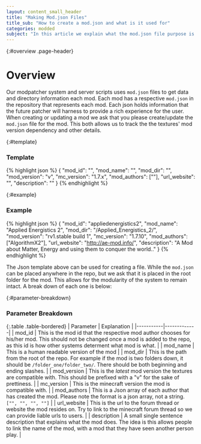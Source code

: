 ```yaml
---
layout: content_small_header
title: "Making Mod.json Files"
title_sub: "How to create a mod.json and what is it used for"
categories: modded
subject: "In this article we explain what the mod.json file purpose is and how it ties into the modded system. We cover how to create such a file, and the guidelines to adding to the repo. A detailed parameter list is included."
---
```


{:#overview .page-header}
# Overview

Our modpatcher system and server scripts uses `mod.json` files to get data and directory information each mod. Each mod has a respective `mod.json` in the repository that represents each mod. Each json holds information that the future patcher will harness to provide a rich experience for the user. When creating or updating a mod we ask that you please create/update the `mod.json` file for the mod. This both allows us to track the the textures' mod version dependency and other details.


{:#template}
### Template

{% highlight json %}
{
  "mod_id": "",
  "mod_name": "",
  "mod_dir": "",
  "mod_version": "v",
  "mc_version": "1.7.x",
  "mod_authors": [""],
  "url_website": "",
  "description": ""
}
{% endhighlight %}

{:#example}
### Example

{% highlight json %}
{
  "mod_id": "appliedenergistics2",
  "mod_name": "Applied Energistics 2",
  "mod_dir": "/Applied_Energistics_2/",
  "mod_version": "rv1.stable build 1",
  "mc_version": "1.7.10",
  "mod_authors": ["AlgorithmX2"],
  "url_website": "http://ae-mod.info/",
  "description": "A Mod about Matter, Energy and using them to conquer the world.."
}
{% endhighlight %}

The Json template above can be used for creating a file. While the `mod.json` can be placed anywhere in the repo, but we ask that it is placed in the root folder for the mod. This allows for the modularity of the system to remain intact. A break down of each one is below:

{:#parameter-breakdown}
### Parameter Breakdown

{:.table .table-bordered}
| Parameter | Explanation |
|-----------|-------------|
| mod_id | This is the mod id that the respective mod author chooses for his/her mod. This should not be changed once a mod is added to the repo, as this id is how other systems determent what mod is what. |
| mod_name | This is a human readable version of the mod |
| mod_dir | This is the path from the root of the repo. For example if the mod is two folders down, it should be `/folder_one/folder_two/`. There should be both beginning and ending slashes. |
| mod_version | This is the *latest* mod version the textures are compatible with. This should be prefixed with a "v" for the sake of prettiness. |
| mc_version | This is the minecraft version the mod is compatible with. |
| mod_authors | This is a Json array of each author that has created the mod. Please note the format is a json array, not a string. `["", "", "", ""]` |
| url_website | This is the url to the forum thread or website the mod resides on. Try to link to the minecraft forum thread so we can provide liable urls to users. |
| description | A small single sentence description that explains what the mod does. The idea is this allows people to link the name of the mod, with a mod that they have seen another person play. |